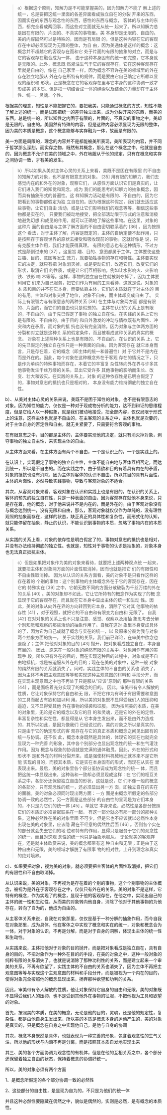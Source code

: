 <blockquote data-pid="fvRBhTRO">a）根据这个原则，知解⼒是不可能掌握美的，因为知解⼒不能了 解上述的统⼀，总是要把这统⼀⾥⾯的各差异⾯看成独⽴⾃在的分裂 开来的东⻄，因⽽实在的东⻄与观念性的东⻄，感性的东⻄与概念， 客体的与主体的东⻄，都完全看成两回事，⽽这些对⽴⾯就⽆从统⼀ 起来了。所以知解⼒总是困在有限的、⽚⾯的、不真实的事物⾥。美 本⾝却是⽆限的、⾃由的。美的内容固然可以是特殊的，因⽽是有局限 的，但是这种内容在它的客观存在中却必须显现为⽆限的整体，为⾃ 由，因为美通体是这样的概念：这概念并不超越它的客观存在⽽和它 处于⽚⾯的有限的抽象的对⽴，⽽是与它的客观存在融合成为⼀体， 由于这种本⾝固有的统⼀和完整，它本⾝就是⽆限的。此外，概念既 然灌注⽣⽓于它的客观存在，它在这种客观存在⾥就是⾃由的，像在 ⾃⼰家⾥⼀样。因为概念不容许在美的领域⾥的外在存在独⽴地服从 外在存在所特有的规律，⽽是要由它⾃⼰确定它所赖以显现的组织和 形状。正是概念在它的客观存在⾥与它本⾝的这种协调⼀致才形成美 的本质。但是把⼀切结合成⼀体的绳索以及结合的⼒量却在于主体 性、统⼀、灵魂、个性。 </blockquote><p data-pid="D2nqOOjC">根据美的理念，知性是不能把握它的，要把我美，只能通过概念的方式，知性不能了解上述的统一，而是试图把统一的差异独立出来，成为分裂开来的东西，而美的东西，总是统一的，所以知性之内困于有限的，片面的，不真实的事物之中，美却是无限的，自由的。美固然有特殊的内容，但是这种内容必须显现为无限的整体，因为美的本质是概念，这个概念能够与实存融为一体，故而是有限的。</p><p data-pid="5gJmxusg">美一方面是局限的，理念的内容并不是都能被美所表现，美所表现的内容，并不同于哲学那么深刻，而实存之物，既然有其概念，那么在这个概念之中，他就是自由的，因为概念不允许在美的领域之中，外在地服从于他的规定，只有在概念和实存之间协调一致，才有美的发生。</p><blockquote data-pid="7Ocwyo1O">b）所以如果从美对主体⼼灵的关系上来看，美既不是困在有限⾥ 的不⾃由的知解⼒的对象，也不是有限意志的对象。  [35] ⽤有限的知解⼒，我们去感觉内在的和外在的对象，观察它们， 从感性⽅⾯认识它们是真实的，让它们进⼊我们的知觉和观念，成为 我们的能思考的知解⼒的抽象概念，因⽽具有抽象形式的普遍性。这 样知解⼒活动是有限的、不⾃由的，因为它把看到的事物都假定为独 ⽴⾃在的。因为根据这种假定，我们就去适应这些事物，让它们⾃由 活动，或是让它们影响我们的观念等等，相信这些事物都是实在的， 只要我们被动地接受，把全部活动限于形式的注意和消极地避免幻想 和成⻅的作⽤，就可以正确地了解这些事物。在这⾥，对象的这种⽚ ⾯的⾃由是与主体了解⽅⾯的不⾃由密切联系着的 [36] 。因为按照这个 看法，对于主体了解，内容是既定的，主体的⾃确定便不起作⽤，只 是按照存于客观世界的原状去接受和吸收现前的事物。这就好像是 说，只有克服主体作⽤，我们才能获得真理。 有限的意志也有这种情形，不过⽅式是颠倒过来的 [37] 。这⾥旨 趣、⽬的、意图都属于主体，主体要使这些旨趣、⽬的、意图等发⽣ 效⼒，就要牺牲事物的存在和特性。主体要实现它的决定，就只有把 对象消灭掉，或是更动它们，改造它们，改变它们的形状，取消它们 的性质，或是让它们互相影响，例如让⽔影响⽕、⽕影响铁、铁影 响 ⽊等等。这样，事物的独⽴⾃在性就被剥夺掉了，因为主体要利⽤它 们来为⾃⼰服务，把它们作为有⽤的⼯具看待，这就是说，对象的本 质和⽬的并不在它本⾝，⽽要依靠主体，它们的本质就在于对主体的 ⽬的有⽤。主体和对象交换了地位，对象不⾃由，⽽主体却变成⾃由 了。 实际上有限智⼒与有限意志的两种关系 [38] 在主体与对象两⽅⾯ 都是有限的、⽚⾯的，⽽它们的⾃由也只是假想的。 主体在认识的关系上是有限的，不⾃由的，由于先已假定了事物 的独⽴⾃在性。在实践的关系上它也是有限的、不⾃由的，由于⽬的 和⾃外激发的冲动与情欲既有⽚⾯性、冲突和内在⽭盾，⽽对象的抵 抗也没有完全消除。因为对象与主体两⽅⾯的分裂和对⽴就是这种关 系的假定条件，⽽且被看成这种关系的真实的概念。 对象在上述两种关系上也是有限的、不⾃由的。在认识的关系 上，它的先已假定的独⽴⾃在性只是⼀种表⾯的⾃由。因为客观存在 就它本⾝⽽⾔，只是存在着，它的概念（即主体的统⼀和普遍性）对 于它并不是内在⽽是外在的。因此，每个对象在这种概念外在于客观 存在的情况之下，只是作为单纯的特殊事物⽽存在，本着它的丰富复 杂性转向外在界与许多其他事物发⽣千丝万缕的关系，显出它受许多 其他事物的影响⽽⽣⻓、改变、壮⼤和毁灭。在实践的关系上，对象 的这种依存性是已明⽩假定了的，事物对意志的抵抗也只是相对的， 本⾝没有能⼒维持彻底的独⽴⾃在性。 </blockquote><p data-pid="74gIxZcN">b）、从美对主体心灵的关系来说，美既不是困于知性的对象，也不是有限意志的对象。因为知性的能力，仅仅是一种对于现成物分析的能力，达不到辩证的思维程度，但是它给人以一种假象，就是我们被动地接受，把全部内容，仅仅局限于形式上的注意，这样主体也就是不自由的，在主客观的关系之中，主体也就是次要的，对于主体自身的否定性和自由，就无关紧要了，只需要符合客观的事物。</p><p data-pid="1zU6_ufF">在有限意志之中，目的都是主体的，主体要实现他的决定，就只有消灭掉对象，剥夺事物的独立自主性，来实现主体的自由。</p><p data-pid="Kzz2v690">从主体方面来看，在主体方面有两个不自由，一个是认识上的，一个是实践上的。</p><p data-pid="CrIorX-1">在认识上，实现假定了事物的独立自主性，主体不能自由地与客体互相否定，而达到统一，所以是不自由的。而在实践之中，由于情欲和目的有着具有内在的矛盾，对象的抵抗也没有消除，因为主体对客体的认识不自由，所以其目的具有片面性，主体的片面性，必然导致实践事物，导致与客观对象的不适合。</p><p data-pid="N-HFcauK">其次，从客观对象来看，客观对象在认识和实践上也是有限的，在认识的关系上，客体的预先的独立自在性，只是一种表面的自由，因为客观存在就他本身来说，只是存在着，他的概念，对于他来说并不是内在的，而是外在的。由于客观对象没有与概念达到统一，没有无限和自由，那么，客观对象就仅仅作为单纯的，没有理性观照的抽象而存在，这样的状态，缺乏真正的具体性和复杂性，而形式化的认知，就只能停留在抽象，静止的认识，不能认识到事物的本质，忽略了事物内在的本质关系。</p><p data-pid="qwdN_Qms">从实践的关系上看，对象的依存性是明白假定了的，事物对意志的抵抗也是相对，并没有办法维持彻底的独立性。也就是，知性对于事物的认识是抽象的，对象本身也无法真正抵抗主体。</p><blockquote data-pid="zDwleRsE">c）但是如果把对象作为美的对象来看待，就要把上述两种观点统 ⼀起来，就要把主体和对象两⽅⾯的⽚⾯性取消掉，因⽽也就是把它 们的有限性和不⾃由性取消掉。 因为从认识的关系⽅⾯看，美的对象不是只看作这样的存在着的 个别的事物：这个别事物的主体概念外在于它的客观存在，因在它的 特殊实在 [39] 之中，它朝⽆数不同的⽅⾯分散破裂为千丝万缕的外在 的关系 [40] 。美的对象却不如此，它让它所特有的概念作为实现了的概 念显现于它的客观存在，⽽且就在它本⾝中显出主体的统⼀和⽣动 性。因此，美的对象从向外在界的⽅向转回到它本⾝，消除了它对其 他事物的依存性 [41] ，对于观照，就把它的不⾃由和有限变为⾃由和 ⽆限了。 ⾃我 [42] 在对对象的关系上也不只是注意、感觉、观察以及⽤抽 象思考去分解个别知觉和观察的那些活动的抽象作⽤了。⾃我在这对 象⾥本⾝变成具体的了，因为它为⾃⼰成就了概念与实在的统⼀，以 及原来分裂为我与对象两个抽象⽅⾯的统⼀。 关于实践的关系，我们前已详论，在审美中欲念也退隐了；主体 把他对对象的⽬的 [43] 抛开，把对象看成独⽴⾃在，本⾝⾃有⽬的。 因此，原来在⼀般对象的纯然有限的关系中，对象⽤作有⽤的实现⼿ 段，所以只有外在的⽬的，⽽在实现这种⽬的过程中，对象或是不⾃ 由地抵抗，或是被迫服从外在的⽬的；现在在美的对象中，这种⼀般 对象的纯然有限的关系就消失了。同时，实践主体的不⾃由的关系也 消失了，因为主体不再把主观意图等等和实现这种主观意图的材料和 ⼿段分开，⽽在实现主观意图之中也不再处于只是服从“应该”原则的 那种有限的关系 [44] ，⽽是⾯临着充分实现了的概念的⽬的。 因此，审美带有令⼈解放的性质，它让对象保持它的⾃由和⽆ 限，不把它作为有利于有限需要和意图的⼯具⽽起占有欲和加以利 ⽤。所以美的对象既不显得受我们⼈的压抑和逼迫，⼜不显得受其他 外在事物的侵袭和征服。 因为按照美的本质，在美的对象⾥，⽆论是它的概念以及它的⽬ 的和灵魂，还是它的外在的定性、丰富复杂性和实在性，都显得是从 它本⾝⽣发出来，⽽不是由外⼒造成的，其所以如此，是因为像我们 已经说过的，美的对象之所以是真实的，只是由于它的确定形式的客 观存在与它的真正本质和概念之间⻅出固有的统⼀与协调。还不仅 此，概念本⾝既然是具体的，体现它的实在也就完全显现为⼀种完善 的形象，其中各个别部分也显出观念性的统⼀和⽣⽓灌注作⽤。因为 概念与现象的协调就是完满的通体融贯。因此，外在的形式和形状不 是和外在的材料分裂开来，或是强使材料机械地迁就本来不是它所能 实现的⽬的，⽽按其本质，它是实在本⾝固有的形式，⽽现在从实在 ⾥表现出来。最后，美的对象⾥各个部分虽协调成为观念性的统⼀ 体，⽽且把这统⼀体显现出来，这种谐和⼀致却必须显现成这样：在 它们的相互关系之中，各部分还保留独⽴⾃由的形状，这就是说，它 们不像⼀般的概念的各部分，只有观念性的统⼀，还必须显出另⼀⽅ ⾯，即独⽴⾃在的实在的⾯貌。美的对象必须同时现出两⽅⾯：⼀⽅ ⾯是由概念所假定的各部分协调⼀致的必然性，另⼀⽅⾯是这些部分 的⾃由性的显现是为它们本⾝的，不只是为它们的统⼀体 [45] 。单就它 本⾝来说，必然性是各部分按照它们的本质即必须紧密联系在⼀起， 有这⼀部分就必有那⼀部分的那种关系。这种必然性在美的对象⾥固 不可少，但是它也不应该就以必然性本⾝出现在美的对象⾥，应该隐 藏在不经意的偶然性后⾯ [46] 。否则各个实在的部分就会失去它们的地 位和特有的作⽤，显得只是服务于它们的观念性的统⼀，⽽且对这观 念性的统⼀也只是抽象地服从。 ⽆论就美的客观存在，还是就主体欣赏来说，美的概念都带有这 种⾃由和⽆限；正是由于这种⾃由和⽆限，美的领域才解脱了有限事 物的相对性，上升到理念和真实的绝对境界。</blockquote><p data-pid="IrqU45MO">c）、如果要把对象，视为美的对象，就必须要把主客体的片面性取消掉，把它们的有限性和不自由取消掉。</p><p data-pid="ftby1W4A">从认识来说，美的对象，不再视为是存在着的个别的事物，这个个别事物的主体概念，被视为是外在于客观存在之中，仅仅只有外在的关系。美的对象不是这样，它特有的概念，作为实现了的概念，显现于他的客观存在，在他之中，实现出自己的主体的统一性和生动性，从而美的对象转向他自身，消除了他对于其他事物的为他存在，转向了自为的，他成为自由的。</p><p data-pid="b2RGurZ5">从主客体关系来说，自我在对象那里，仅仅是基于一种分解的抽象作用，而今自我在对象那里，成为具体，他在客体之中实现了概念和实在的统一，对象和概念合为一体，对于对象的认识，不再是分解，而是对于自身的洞察，体现出主体的统一性和生动性。</p><p data-pid="QZrFNhlS">从实践来说，主体把他对于对象的目的抛开，而是把对象看成是独立自在，具有自身的目的，不把对象作为一种外在目的的手段，在美的对象之中，这种一般对象的纯粹有限的关系消失了。也就是说消除了那种功利性的关系，而是建立起来一个审美的关系，不再有欲望了，实践主体的不自由的关系也消失了，因为主体不再把主观意图等等与实现这个主观意图的材料和手段分开，而是被视为一个内在的目的，使得对象完全按照他的概念显现出来，扬弃那种欲望和功利的关系。</p><p data-pid="3QStAhl3">因此，审美带有令人解放的性质，他让对象保持它自身的自由和无限，美的对象既不显得受我们人的压抑，也不是受到其他外在事物的征服，不把他视为工具和欲望的对象。</p><p data-pid="ELAlcLKr">首先，按照美的本质，在美的概念，无论是他的目的，灵魂，还是他的规定性，复杂性，都是由他自身生发出来，所以美的本质是概念本身的运动产生的，美的对象是真实的，只是概念在自身之中实现他自己，是他与自身的协调</p><p data-pid="swNF7g-c">其次，概念本身既然是具体，也就表现为一种完善的形象，包含着观念性的生气关注，所以他的形状与内涵不再是分离，而是按照其本质自发地实现出来</p><p data-pid="nblmnURO">其三、美的各个方面协调为观念性的有机体，但是在他的互相关系之中，各个部分还保留着独立自由的状态，保持着概念的协调好统一。</p><p data-pid="gx6Zg-Iu">所以，美的对象必须有两个方面</p><p data-pid="5t9WiPQs">1、是概念所假定的各个部分协调一致的必然性</p><p data-pid="qkkNqRkD">2、这些部分的自由性，是显现为自为的，不只是为他们的统一体</p><p data-pid="F21GaBse">并且这种必然性要隐藏在偶然之中，貌似是偶然的，实则是必然，是有概念的本质性。</p><p></p>